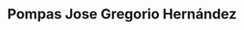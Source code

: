 ---
title: "Pompas Jose Gregorio Hernández"
url: /puerto-la-cruz/pompas-jose-gregorio-hernandez/
shop: Bestattungen
---